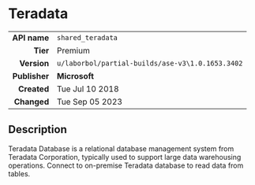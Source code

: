 # Teradata
| | |
|-:|-|
|**API name**|`shared_teradata`|
|**Tier**|Premium|
|**Version**|`u/laborbol/partial-builds/ase-v3\1.0.1653.3402`|
|**Publisher**|**Microsoft**|
|**Created**|Tue Jul 10 2018|
|**Changed**|Tue Sep 05 2023|

## Description
Teradata Database is a relational database management system from Teradata Corporation, typically used to support large data warehousing operations. Connect to on-premise Teradata database to read data from tables.
